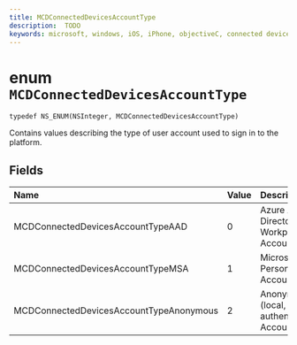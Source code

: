 ```yaml
---
title: MCDConnectedDevicesAccountType
description:  TODO
keywords: microsoft, windows, iOS, iPhone, objectiveC, connected devices, Project Rome
---
```


# enum `MCDConnectedDevicesAccountType`

```
typedef NS_ENUM(NSInteger, MCDConnectedDevicesAccountType)
```  

Contains values describing the type of user account used to sign in to the platform. 

## Fields

| Name                              | Value | Description                    |
|:----------------------------------|:------|:-------------------------------|
| MCDConnectedDevicesAccountTypeAAD       | 0     | Azure Active Directory Workplace Account  |
| MCDConnectedDevicesAccountTypeMSA       | 1     | Microsoft Personal Account |
| MCDConnectedDevicesAccountTypeAnonymous | 2     | Anonymous (local, non-authenticated) Account |